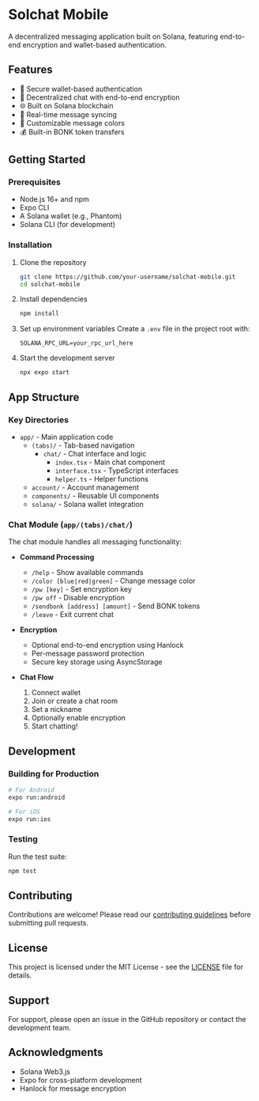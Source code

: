 # Solchat Mobile

A decentralized messaging application built on Solana, featuring end-to-end encryption and wallet-based authentication.

## Features

- 🔐 Secure wallet-based authentication
- 💬 Decentralized chat with end-to-end encryption
- 🌐 Built on Solana blockchain
- 🔄 Real-time message syncing
- 🎨 Customizable message colors
- 💰 Built-in BONK token transfers

## Getting Started

### Prerequisites

- Node.js 16+ and npm
- Expo CLI
- A Solana wallet (e.g., Phantom)
- Solana CLI (for development)

### Installation

1. Clone the repository
   ```bash
   git clone https://github.com/your-username/solchat-mobile.git
   cd solchat-mobile
   ```

2. Install dependencies
   ```bash
   npm install
   ```

3. Set up environment variables
   Create a `.env` file in the project root with:
   ```
   SOLANA_RPC_URL=your_rpc_url_here
   ```

4. Start the development server
   ```bash
   npx expo start
   ```

## App Structure

### Key Directories

- `app/` - Main application code
  - `(tabs)/` - Tab-based navigation
    - `chat/` - Chat interface and logic
      - `index.tsx` - Main chat component
      - `interface.tsx` - TypeScript interfaces
      - `helper.ts` - Helper functions
  - `account/` - Account management
  - `components/` - Reusable UI components
  - `solana/` - Solana wallet integration

### Chat Module (`app/(tabs)/chat/`)

The chat module handles all messaging functionality:

- **Command Processing**
  - `/help` - Show available commands
  - `/color [blue|red|green]` - Change message color
  - `/pw [key]` - Set encryption key
  - `/pw off` - Disable encryption
  - `/sendbonk [address] [amount]` - Send BONK tokens
  - `/leave` - Exit current chat

- **Encryption**
  - Optional end-to-end encryption using Hanlock
  - Per-message password protection
  - Secure key storage using AsyncStorage

- **Chat Flow**
  1. Connect wallet
  2. Join or create a chat room
  3. Set a nickname
  4. Optionally enable encryption
  5. Start chatting!

## Development

### Building for Production

```bash
# For Android
expo run:android

# For iOS
expo run:ios
```

### Testing

Run the test suite:
```bash
npm test
```

## Contributing

Contributions are welcome! Please read our [contributing guidelines](CONTRIBUTING.md) before submitting pull requests.

## License

This project is licensed under the MIT License - see the [LICENSE](LICENSE) file for details.

## Support

For support, please open an issue in the GitHub repository or contact the development team.

## Acknowledgments

- Solana Web3.js
- Expo for cross-platform development
- Hanlock for message encryption

